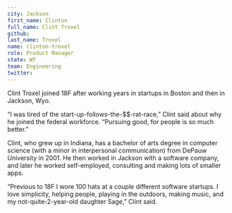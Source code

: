```yaml
---
city: Jackson
first_name: Clinton
full_name: Clint Troxel
github:
last_name: Troxel
name: clinton-troxel
role: Product Manager
state: WY
team: Engineering
twitter:
---
```

Clint Troxel joined 18F after working years in startups in Boston and then in Jackson, Wyo.

“I was tired of the start-up-follows-the-$$-rat-race,” Clint said about why he joined the federal workforce. “Pursuing good, for people is so much better.”

Clint, who grew up in Indiana, has a bachelor of arts degree in computer science (with a minor in interpersonal communication) from DePauw University in 2001. He then worked in Jackson with a software company, and later he worked self-employed, consulting and making lots of smaller apps.

“Previous to 18F I wore 100 hats at a couple different software startups.  I love simplicity, helping people, playing in the outdoors, making music, and my not-quite-2-year-old daughter Sage,” Clint said.

